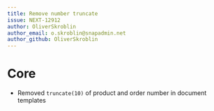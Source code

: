 ```yaml
---
title: Remove number truncate
issue: NEXT-12912
author: OliverSkroblin
author_email: o.skroblin@snapadmin.net 
author_github: OliverSkroblin
---
```

# Core
*  Removed `truncate(10)` of product and order number in document templates
